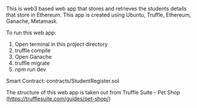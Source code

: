 This is web3 based web app that stores and retrieves the students details that store in Ethereum. This app is created using Ubuntu, Truffle, Ethereum, Ganache, Metamask.

To run this web app:

1. Open terminal in this project directory
2. truffle compile
3. Open Ganache
4. truffle migrate
5. npm run dev

Smart Contract: contracts/StudentRegister.sol 

The structure of this web app is taken out from Truffle Suite - Pet Shop (https://trufflesuite.com/guides/pet-shop/)

